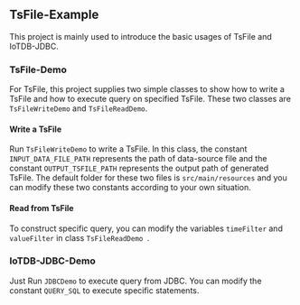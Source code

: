 ## TsFile-Example

This project is mainly used to introduce the basic usages of TsFile and IoTDB-JDBC.

### TsFile-Demo

For TsFile, this project supplies two simple classes to show how to write a TsFile and how to execute query on specified TsFile. These two classes are ```TsFileWriteDemo``` and ```TsFileReadDemo```.

#### Write a TsFile

Run ```TsFileWriteDemo``` to write a TsFile. In this class, the constant ```INPUT_DATA_FILE_PATH``` represents the path of data-source file and the constant ```OUTPUT_TSFILE_PATH``` represents the output path of generated TsFile. The default folder for these two files is ```src/main/resources``` and you can modify these two constants according to your own situation.

#### Read from TsFile

To construct specific query, you can modify the variables ```timeFilter``` and ```valueFilter``` in class ```TsFileReadDemo ```.

### IoTDB-JDBC-Demo

Just Run ```JDBCDemo``` to execute query from JDBC. You can modify the constant ```QUERY_SQL``` to execute specific statements.